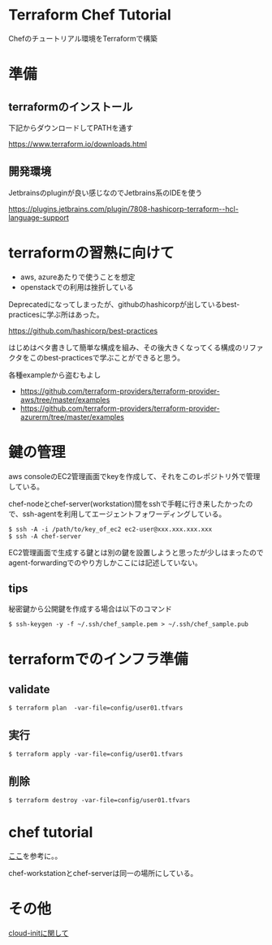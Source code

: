 # Terraform Chef Tutorial
Chefのチュートリアル環境をTerraformで構築

# 準備
## terraformのインストール

下記からダウンロードしてPATHを通す

https://www.terraform.io/downloads.html

## 開発環境
Jetbrainsのpluginが良い感じなのでJetbrains系のIDEを使う

https://plugins.jetbrains.com/plugin/7808-hashicorp-terraform--hcl-language-support

# terraformの習熟に向けて
- aws, azureあたりで使うことを想定
- openstackでの利用は挫折している

Deprecatedになってしまったが、githubのhashicorpが出しているbest-practicesに学ぶ所はあった。

https://github.com/hashicorp/best-practices

はじめはベタ書きして簡単な構成を組み、その後大きくなってくる構成のリファクタをこのbest-practicesで学ぶことができると思う。

各種exampleから盗むもよし

- https://github.com/terraform-providers/terraform-provider-aws/tree/master/examples
- https://github.com/terraform-providers/terraform-provider-azurerm/tree/master/examples

# 鍵の管理
aws consoleのEC2管理画面でkeyを作成して、それをこのレポジトリ外で管理している。

chef-nodeとchef-server(workstation)間をsshで手軽に行き来したかったので、ssh-agentを利用してエージェントフォワーディングしている。

```
$ ssh -A -i /path/to/key_of_ec2 ec2-user@xxx.xxx.xxx.xxx
$ ssh -A chef-server
```

EC2管理画面で生成する鍵とは別の鍵を設置しようと思ったが少しはまったのでagent-forwardingでのやり方しかここには記述していない。

## tips

秘密鍵から公開鍵を作成する場合は以下のコマンド

```
$ ssh-keygen -y -f ~/.ssh/chef_sample.pem > ~/.ssh/chef_sample.pub
```

# terraformでのインフラ準備

## validate

```
$ terraform plan  -var-file=config/user01.tfvars
```

## 実行

```
$ terraform apply -var-file=config/user01.tfvars
```

## 削除

```
$ terraform destroy -var-file=config/user01.tfvars
```

# chef tutorial

[ここ](https://qiita.com/abcb2/items/f3f390ee7f83943293fc)を参考に。。

chef-workstationとchef-serverは同一の場所にしている。

# その他
[cloud-initに関して](docs/cloud-init.md)
